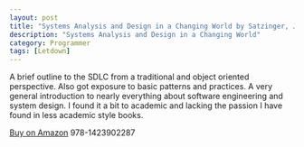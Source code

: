 ```yaml
---
layout: post
title: "Systems Analysis and Design in a Changing World by Satzinger, Jackson and Burd, Course Technology"
description: "Systems Analysis and Design in a Changing World"
category: Programmer
tags: [Letdown]
---
```

A brief outline to the SDLC from a traditional and object oriented perspective. Also got exposure to basic patterns and practices. A very general introduction to nearly everything about software engineering and system design. I found it a bit to academic and lacking the passion I have found in less academic style books.

[Buy on Amazon](http://www.amazon.com/Systems-Analysis-Changing-CourseMate-Printed/dp/1423902289)
978-1423902287
